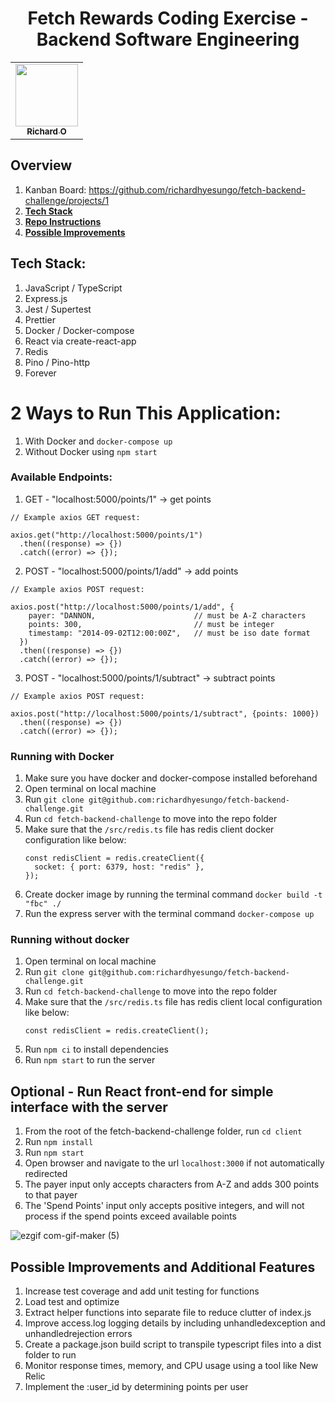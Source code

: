 <h1 align="center">Fetch Rewards Coding Exercise - Backend Software Engineering</h1>

<table align="center">
  <tr>
    <td align="center"><a href="https://github.com/richardhyesungo"><img src="https://avatars.githubusercontent.com/u/18966944?v=4" width="100px;" alt=""/><br /><sub><b>Richard O</b></sub></a><br /></td>
  </tr>
</table>

## Overview
1. Kanban Board: https://github.com/richardhyesungo/fetch-backend-challenge/projects/1
2. [**Tech Stack**](#tech-stack)
3. [**Repo Instructions**](#2-ways-to-run-this-application)
4. [**Possible Improvements**](#possible-improvements-and-additional-features)

## Tech Stack:
1. JavaScript / TypeScript
2. Express.js
3. Jest / Supertest
4. Prettier
5. Docker / Docker-compose
6. React via create-react-app
7. Redis
8. Pino / Pino-http
9. Forever

# 2 Ways to Run This Application:
1. With Docker and `docker-compose up`
2. Without Docker using `npm start`

### Available Endpoints:
1. GET - "localhost:5000/points/1" -> get points

```
// Example axios GET request:

axios.get("http://localhost:5000/points/1")
  .then((response) => {})
  .catch((error) => {});
```

2. POST - "localhost:5000/points/1/add" -> add points

```
// Example axios POST request:

axios.post("http://localhost:5000/points/1/add", {
    payer: "DANNON,                      // must be A-Z characters
    points: 300,                         // must be integer
    timestamp: "2014-09-02T12:00:00Z",   // must be iso date format
  })
  .then((response) => {})
  .catch((error) => {});
```


3. POST - "localhost:5000/points/1/subtract" -> subtract points

```
// Example axios POST request:

axios.post("http://localhost:5000/points/1/subtract", {points: 1000})
  .then((response) => {})
  .catch((error) => {});
```

### Running with Docker
1. Make sure you have docker and docker-compose installed beforehand
2. Open terminal on local machine
3. Run `git clone git@github.com:richardhyesungo/fetch-backend-challenge.git`
4. Run `cd fetch-backend-challenge` to move into the repo folder
5. Make sure that the `/src/redis.ts` file has redis client docker configuration like below:
    ```
    const redisClient = redis.createClient({
      socket: { port: 6379, host: "redis" },
    });
    ```
7. Create docker image by running the terminal command `docker build -t "fbc" ./`
8. Run the express server with the terminal command `docker-compose up`

### Running without docker
1. Open terminal on local machine
2. Run `git clone git@github.com:richardhyesungo/fetch-backend-challenge.git`
3. Run `cd fetch-backend-challenge` to move into the repo folder
4. Make sure that the `/src/redis.ts` file has redis client local configuration like below:
    ```
    const redisClient = redis.createClient();
    ```
5. Run `npm ci` to install dependencies
6. Run `npm start` to run the server

## Optional - Run React front-end for simple interface with the server
1. From the root of the fetch-backend-challenge folder, run `cd client`
2. Run `npm install`
3. Run `npm start`
4. Open browser and navigate to the url `localhost:3000` if not automatically redirected
5. The payer input only accepts characters from A-Z and adds 300 points to that payer
6. The 'Spend Points' input only accepts positive integers, and will not process if the spend points exceed available points

![ezgif com-gif-maker (5)](https://user-images.githubusercontent.com/18966944/150441525-7228647c-63bd-4cb5-8b34-5187693077e6.gif)

## Possible Improvements and Additional Features
1. Increase test coverage and add unit testing for functions
2. Load test and optimize
3. Extract helper functions into separate file to reduce clutter of index.js
4. Improve access.log logging details by including unhandledexception and unhandledrejection errors
5. Create a package.json build script to transpile typescript files into a dist folder to run
6. Monitor response times, memory, and CPU usage using a tool like New Relic
7. Implement the :user_id by determining points per user
